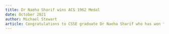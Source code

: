 ```yaml
---
title: Dr Naeha Sharif wins ACS 1962 Medal
date: October 2021
author: Michael Stewart
article: Congratulations to CSSE graduate Dr Naeha Sharif who has won the ACS 1962 Medal for outstanding doctoral research.<br/>Neha's thesis was on using AI to capture in natural language the details of an image.<br/>The award was announced at the ACS Dennis Moore Oration on 28 October 2021.
---
```

